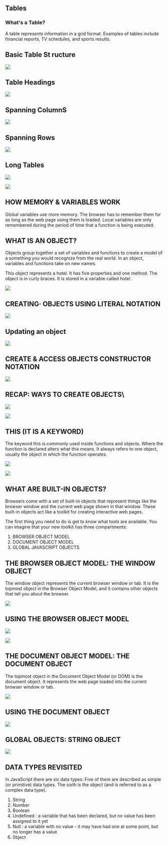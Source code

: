 ## Tables

### What's a Table?

A table represents information in a grid format.
Examples of tables include financial reports, TV
schedules, and sports results.

## Basic Table St ructure

![](img/23.PNG)

## Table Headings
![](img/24.PNG)

## Spanning ColumnS

![](img/25.PNG)

## Spanning Rows
![](img/26.PNG)

## Long Tables

![](img/27.PNG)

![](img/28.PNG)

## HOW MEMORY & VARIABLES WORK

Global variables use more memory. The browser has to remember them
for as long as the web page using them is loaded. Local variables are only
remembered during the period of time that a function is being executed.

## WHAT IS AN OBJECT?

Objects group together a set of variables and functions to create a model
of a something you would recognize from the real world. In an object,
variables and functions take on new names.

This object represents a hotel. It has five properties and one method.
The object is in curly braces. It is stored in a variable called hotel .

![](img/29.PNG)

## CREATING· OBJECTS USING LITERAL NOTATION
![](img/30.PNG)

## Updating an object

![](img/31.PNG)

## CREATE & ACCESS OBJECTS CONSTRUCTOR NOTATION
![](img/32.PNG)

## RECAP: WAYS TO CREATE OBJECTS\

![](img/33.PNG)

![](img/34.PNG)

## THIS (IT IS A KEYWORD)
The keyword this is commonly used inside functions and objects.
Where the function is declared alters what this means. It always refers
to one object, usually the object in which the function operates.

![](img/35.PNG)

![](img/36.PNG)

## WHAT ARE BUILT-IN OBJECTS?

Browsers come with a set of built-in objects that represent things like the browser window and the current web page shown in that window. These built-in objects act like a toolkit for creating interactive web pages.


The first thing you need to do is get to know what tools are available.
You can imagine that your new toolkit has three compartments:

1. BROWSER OBJECT MODEL
2. DOCUMENT OBJECT MODEL
3. GLOBAL JAVASCRIPT OBJECTS

## THE BROWSER OBJECT MODEL: THE WINDOW OBJECT

The window object represents the current browser window or tab. It is the topmost object in the Browser Object Model, and it contains other objects that tell you about the browser.

![](img/37.PNG)

## USING THE BROWSER OBJECT MODEL

![](img/38.PNG)

![](img/39.PNG)

## THE DOCUMENT OBJECT MODEL: THE DOCUMENT OBJECT
The topmost object in the Document Object Model (or DOM) is the document object. It represents the web page loaded into the current browser window or tab. 

![](img/40.PNG)

## USING THE DOCUMENT OBJECT

![](img/41.PNG)

## GLOBAL OBJECTS: STRING OBJECT

![](img/42.PNG)

## DATA TYPES REVISITED

In JavaScript there are six data types:
Five of them are described as simple (or primitive) data types.
The sixth is the object (and is referred to as a complex data type).

1. String
2. Number
3. Boolean
4. Undefined : a variable that has been declared, but no value has been assigned to it yet
5. Null : a variable with no value - it may have had one at some point, but no longer has a value
6. 0bject 










